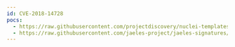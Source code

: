 ```yaml
---
id: CVE-2018-14728
pocs:
  - https://raw.githubusercontent.com/projectdiscovery/nuclei-templates/master/cves/2018/CVE-2018-14728.yaml
  - https://raw.githubusercontent.com/jaeles-project/jaeles-signatures/master/cves/responsive-filemanager-lfi-cve-2018-14728.yaml  - https://www.exploit-db.com/raw/45103
---
```

